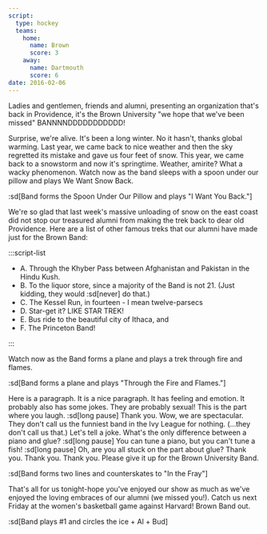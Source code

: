 ```yaml
---
script:
  type: hockey
  teams:
    home:
      name: Brown
      score: 3
    away:
      name: Dartmouth
      score: 6
date: 2016-02-06
---
```


Ladies and gentlemen, friends and alumni, presenting an organization that's back in Providence, it's the Brown University "we hope that we've been missed" BANNNNDDDDDDDDDDD!

Surprise, we're alive. It's been a long winter. No it hasn't, thanks global warming. Last year, we came back to nice weather and then the sky regretted its mistake and gave us four feet of snow. This year, we came back to a snowstorm and now it's springtime. Weather, amirite? What a wacky phenomenon. Watch now as the band sleeps with a spoon under our pillow and plays We Want Snow Back.

:sd[Band forms the Spoon Under Our Pillow and plays "I Want You Back."]

We're so glad that last week's massive unloading of snow on the east coast did not stop our treasured alumni from making the trek back to dear old Providence. Here are a list of other famous treks that our alumni have made just for the Brown Band:

:::script-list

- A. Through the Khyber Pass between Afghanistan and Pakistan in the Hindu Kush.
- B. To the liquor store, since a majority of the Band is not 21. (Just kidding, they would :sd[never] do that.)
- C. The Kessel Run, in fourteen - I mean twelve-parsecs
- D. Star-get it? LIKE STAR TREK!
- E. Bus ride to the beautiful city of Ithaca, and
- F. The Princeton Band!

:::

Watch now as the Band forms a plane and plays a trek through fire and flames.

:sd[Band forms a plane and plays "Through the Fire and Flames."]

Here is a paragraph. It is a nice paragraph. It has feeling and emotion. It probably also has some jokes. They are probably sexual! This is the part where you laugh. :sd[long pause] Thank you. Wow, we are spectacular. They don't call us the funniest band in the Ivy League for nothing. (...they don't call us that.) Let's tell a joke. What's the only difference between a piano and glue? :sd[long pause] You can tune a piano, but you can't tune a fish! :sd[long pause] Oh, are you all stuck on the part about glue? Thank you. Thank you. Thank you. Please give it up for the Brown University Band.

:sd[Band forms two lines and counterskates to "In the Fray"]

That's all for us tonight-hope you've enjoyed our show as much as we've enjoyed the loving embraces of our alumni (we missed you!). Catch us next Friday at the women's basketball game against Harvard! Brown Band out.

:sd[Band plays #1 and circles the ice + Al + Bud]
